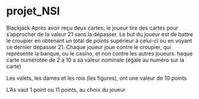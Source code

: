 # projet_NSI
Blackjack
Après avoir reçu deux cartes, le joueur tire des cartes pour s’approcher de la valeur 21 sans la dépasser. 
Le but du joueur est de battre le croupier en obtenant un total de points supérieur à celui-ci ou en voyant ce dernier dépasser 21.
Chaque joueur joue contre le croupier, qui représente la banque, ou le casino, et non contre les autres joueurs.
haque carte numérotée de 2 à 10 a sa valeur nominale (égale au numéro sur la carte)

Les valets, les dames et les rois (les figures), ont une valeur de 10 points

L’As vaut 1 point ou 11 points, au choix du joueur

